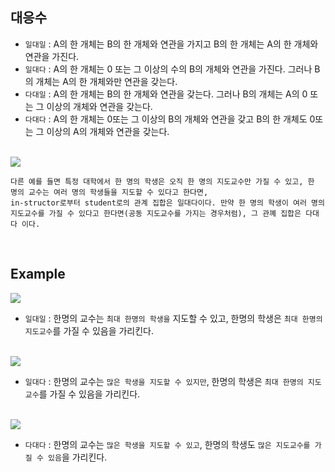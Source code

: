 ## 대응수

- `일대일` : A의 한 개체는 B의 한 개체와 연관을 가지고 B의 한 개체는 A의 한 개체와 연관을 가진다.
- `일대다` : A의 한 개체는 0 또는 그 이상의 수의 B의 개체와 연관을 가진다. 그러나 B의 개체는 A의 한 개체와만 연관을 갖는다.
- `다대일` : A의 한 개체는 B의 한 개체와 연관을 갖는다. 그러나 B의 개체는 A의 0 또는 그 이상의 개체와 연관을 갖는다.
- `다대다` : A의 한 개체는 0또는 그 이상의 B의 개체와 연관을 갖고 B의 한 개체도 0또는 그 이상의 A의 개체와 연관을 갖는다.

<br>

<img src="https://user-images.githubusercontent.com/45676906/95168728-b4af5d80-07ec-11eb-91fb-8f9d7a479a95.png">

<br>

```
다른 예를 들면 특정 대학에서 한 명의 학생은 오직 한 명의 지도교수만 가질 수 있고, 한 명의 교수는 여러 명의 학생들을 지도할 수 있다고 한다면,
in-structor로부터 student로의 관계 집합은 일대다이다. 만약 한 명의 학생이 여러 명의 지도교수를 가질 수 있다고 한다면(공동 지도교수를 가지는 경우처럼), 그 관꼐 집합은 다대다 이다.
```
 
<br>

## Example

<img src="https://user-images.githubusercontent.com/45676906/95230496-f10aaa00-083c-11eb-853b-f41010f2c0de.png">


* `일대일` : 한명의 교수는 `최대 한명의 학생을` 지도할 수 있고, 한명의 학생은 `최대 한명의 지도교수`를 가질 수 있음을 가리킨다.

<br>

<img src="https://user-images.githubusercontent.com/45676906/95231152-c1a86d00-083d-11eb-8266-62ad8c9340e2.png">


* `일대다` : 한명의 교수는 `많은 학생을 지도할 수 있지만`, 한명의 학생은 `최대 한명의 지도교수`를 가질 수 있음을 가리킨다.

<br>

<img src="https://user-images.githubusercontent.com/45676906/95231158-c2d99a00-083d-11eb-8456-b0b71bfa937a.png">


* `다대다` : 한명의 교수는 `많은 학생을 지도할 수 있고`, 한명의 학생도 `많은 지도교수를 가질 수 있음`을 가리킨다.

  

